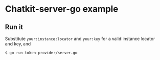 # Chatkit-server-go example

## Run it

Substitute `your:instance:locator` and `your:key` for a valid instance locator
and key, and

    $ go run token-provider/server.go
